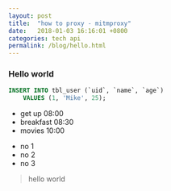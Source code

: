 ```yaml
---
layout: post
title:  "how to proxy - mitmproxy"
date:   2018-01-03 16:16:01 +0800
categories: tech api
permalink: /blog/hello.html
---
```


### Hello world

```sql
INSERT INTO tbl_user (`uid`, `name`, `age`) 
    VALUES (1, 'Mike', 25);
```

- get up 08:00
- breakfast 08:30
- movies 10:00

* no 1
* no 2
* no 3


> hello world